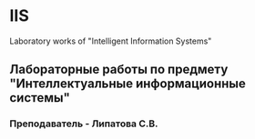 # IIS
Laboratory works of "Intelligent Information Systems"

## Лабораторные работы по предмету "Интеллектуальные информационные системы"
### Преподаватель - Липатова С.В.